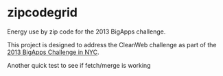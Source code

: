 zipcodegrid
===========

Energy use by zip code for the 2013 BigApps challenge.

This project is designed to address the CleanWeb challenge as part of the [2013 BigApps Challenge in NYC](http://nycbigapps.com/).

Another quick test to see if fetch/merge is working
